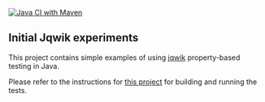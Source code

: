 [![Java CI with Maven](https://github.com/lucformalmethodscourse/hello-jqwik-maven/actions/workflows/maven.yml/badge.svg)](https://github.com/lucformalmethodscourse/hello-jqwik-maven/actions/workflows/maven.yml)

## Initial Jqwik experiments

This project contains simple examples of using [jqwik](https://jqwik.net/) property-based testing in Java.

Please refer to the instructions for [this project](https://github.com/lucformalmethodscourse/hello-java-maven) for building and running the tests.
